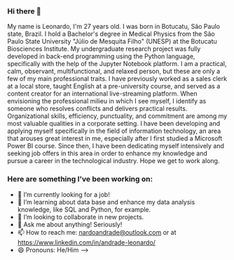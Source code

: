 ### Hi there 👋
  My name is Leonardo, I'm 27 years old.
  I was born in Botucatu, São Paulo state, Brazil. I hold a Bachelor's degree in Medical Physics from the São Paulo State University "Júlio de Mesquita Filho" (UNESP) at the Botucatu Biosciences Institute. My      undergraduate research project was fully developed in back-end programming using the Python language, specifically with the help of the Jupyter Notebook platform. I am a practical, calm, observant, multifunctional, and relaxed person, but these are only a few of my main professional traits.
  I have previously worked as a sales clerk at a local store, taught English at a pre-university course, and served as a content creator for an international live-streaming platform. When envisioning the professional milieu in which I see myself, I identify as someone who resolves conflicts and delivers practical results. Organizational skills, efficiency, punctuality, and commitment are among my most valuable qualities in a corporate setting.
  I have been developing and applying myself specifically in the field of information technology, an area that arouses great interest in me, especially after I first studied a Microsoft Power BI course. Since then, I have been dedicating myself intensively and seeking job offers in this area in order to enhance my knowledge and pursue a career in the technological industry.
  Hope we get to work along.

### Here are something I've been working on:

- 🔭 I’m currently looking for a job!
- 🌱 I’m learning about data base and enhance my data analysis knowledge, like SQL and Python, for example.
- 👯 I’m looking to collaborate in new projects.
- 💬 Ask me about anything! Seriously! 
- 📫 How to reach me: nardoandrade@outlook.com or at https://www.linkedin.com/in/andrade-leonardo/
- 😄 Pronouns: He/Him
-->
